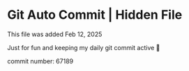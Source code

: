 # Git Auto Commit | Hidden File

This file was added Feb 12, 2025

Just for fun and keeping my daily git commit active 🤪

commit number: 67189
